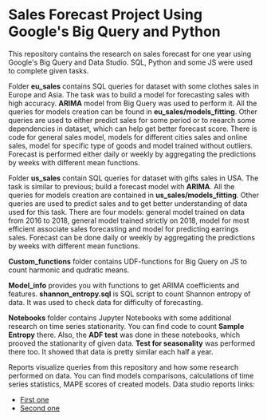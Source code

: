 # Sales Forecast Project Using Google's Big Query and Python

This repository contains the research on sales forecast for one year using Google's Big Query and Data Studio. SQL, Python and some JS were used to complete given tasks.

Folder **eu_sales** contains SQL queries for dataset with some clothes sales in Europe and Asia. The task was to build a model for forecasting sales with high accuracy. **ARIMA** model from Big Query was used to perform it. All the queries for models creation can be found in **eu_sales/models_fitting**. Other queries are used to either predict sales for some period or to reearch some dependencies in dataset, which can help get better forecast score. There is code for general sales model, models for different cities sales and online sales, model for specific type of goods and model trained without outliers. Forecast is performed either daily or weekly by aggregating the predictions by weeks with different mean functions.

Folder **us_sales** contain SQL queries for dataset with gifts sales in USA. The task is similar to previous; build a forecast model with **ARIMA**. All the queries for models creation are contained in **us_sales/models_fitting**. Other queries are used to predict sales and to get better understanding of data used for this task. There are four models: general model trained on data from 2016 to 2018, general model trained strictly on 2018, model for most efficient associate sales forecasting and model for predicting earrings sales. Forecast can be done daily or weekly by aggregating the predictions by weeks with different mean functions.

**Custom_functions** folder contains UDF-functions for Big Query on JS to count harmonic and qudratic means.

**Model_info** provides you with functions to get ARIMA coefficients and features. **shannon_entropy.sql** is SQL script to count Shannon entropy of data. It was used to check data for difficulty of forecasting.

**Notebooks** folder contains Jupyter Notebooks with some additional research on time series stationarity. You can find code to count **Sample Entropy** there. Also, the **ADF test** was done in these notebooks, which prooved the stationarity of given data. **Test for seasonality** was performed there too. It showed that data is pretty similar each half a year.

Reports visualize queries from this repository and how some research performed on data. You can find models comparisons, calculations of time series statistics, MAPE scores of created models. Data studio reports links:
* [First one](https://datastudio.google.com/reporting/9ddc4bbd-a368-4d96-aca7-9b7ca15a66a1)
* [Second one](https://datastudio.google.com/reporting/a948f72b-a16e-4dea-adc0-d93683820566)
